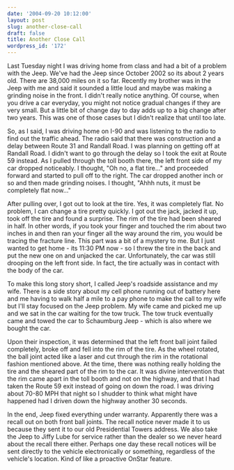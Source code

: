 ```yaml
---
date: '2004-09-20 10:12:00'
layout: post
slug: another-close-call
draft: false
title: Another Close Call
wordpress_id: '172'
---
```


Last Tuesday night I was driving home from class and had a bit of a problem with the Jeep. We've had the Jeep since October 2002 so its about 2 years old. There are 38,000 miles on it so far. Recently my brother was in the Jeep with me and said it sounded a little loud and maybe was making a grinding noise in the front. I didn't really notice anything. Of course, when you drive a car everyday, you might not notice gradual changes if they are very small. But a little bit of change day to day adds up to a big change after two years. This was one of those cases but I didn't realize that until too late.  

  

So, as I said, I was driving home on I-90 and was listening to the radio to find out the traffic ahead. The radio said that there was construction and a delay between Route 31 and Randall Road. I was planning on getting off at Randall Road. I didn't want to go through the delay so I took the exit at Route 59 instead. As I pulled through the toll booth there, the left front side of my car dropped noticeably. I thought, "Oh no, a flat tire..." and proceeded forward and started to pull off to the right. The car dropped another inch or so and then made grinding noises. I thought, "Ahhh nuts, it must be completely flat now..."  

  

After pulling over, I got out to look at the tire. Yes, it was completely flat. No problem, I can change a tire pretty quickly. I got out the jack, jacked it up, took off the tire and found a surprise. The rim of the tire had been sheared in half. In other words, if you took your finger and touched the rim about two inches in and then ran your finger all the way around the rim, you would be tracing the fracture line. This part was a bit of a mystery to me. But I just wanted to get home - its 11:30 PM now - so I threw the tire in the back and put the new one on and unjacked the car. Unfortunately, the car was still drooping on the left front side. In fact, the tire actually was in contact with the body of the car.  

  

To make this long story short, I called Jeep's roadside assistance and my wife. There is a side story about my cell phone running out of battery here and me having to walk half a mile to a pay phone to make the call to my wife but I'll stay focused on the Jeep problem. My wife came and picked me up and we sat in the car waiting for the tow truck. The tow truck eventually came and towed the car to Schaumburg Jeep - which is also where we bought the car.  

  

Upon their inspection, it was determined that the left front ball joint failed completely, broke off and fell into the rim of the tire. As the wheel rotated, the ball joint acted like a laser and cut through the rim in the rotational fashion mentioned above. At the time, there was nothing really holding the tire and the sheared part of the rim to the car. It was divine intervention that the rim came apart in the toll booth and not on the highway, and that I had taken the Route 59 exit instead of going on down the road. I was driving about 70-80 MPH that night so I shudder to think what might have happened had I driven down the highway another 30 seconds.  

  

In the end, Jeep fixed everything under warranty. Apparently there was a recall out on both front ball joints. The recall notice never made it to us because they sent it to our old Presidential Towers address. We also take the Jeep to Jiffy Lube for service rather than the dealer so we never heard about the recall there either. Perhaps one day these recall notices will be sent directly to the vehicle electronically or something, regardless of the vehicle's location. Kind of like a proactive OnStar feature.

